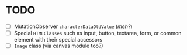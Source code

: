 # TODO

- [ ] MutationObserver `characterDataOldValue` (*meh?*)
- [ ] Special `HTMLClasses` such as input, button, textarea, form, or common element with their special accessors
- [ ] `Image` class (via canvas module too?)
